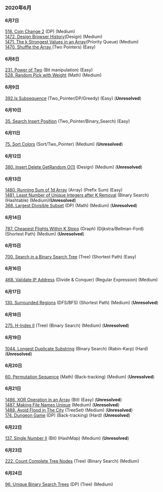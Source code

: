 ### 2020年6月  
#### 6月7日  
[518. Coin Change 2](https://github.com/Jesse1204/Leetcode/tree/master/DP/518.%20Coin%20Change%202) (DP) (Medium)  
[1472. Design Browser History](https://github.com/Jesse1204/Leetcode/tree/master/Design/1472.%20Design%20Browser%20History)(Design) (Medium)  
[1471. The k Strongest Values in an Array](https://github.com/Jesse1204/Leetcode/tree/master/Priority_Queue/1471.%20The%20k%20Strongest%20Values%20in%20an%20Array)(Priority Queue) (Medium)  
[1470. Shuffle the Array ](https://github.com/Jesse1204/Leetcode/tree/master/Two_Pointers/1470.%20Shuffle%20the%20Array)(Two Pointers) (Easy) 

#### 6月8日  
[231. Power of Two](https://github.com/Jesse1204/Leetcode/tree/master/Bit/231.%20Power%20of%20Two) (Bit manipulation) (Easy)  
[528. Random Pick with Weight](https://github.com/Jesse1204/Leetcode/tree/master/Math/528.%20Random%20Pick%20with%20Weight) (Math) (Medium)

#### 6月9日  
[392.Is Subsequence](https://github.com/Jesse1204/Leetcode/tree/master/Two_Pointers/392.%20Is%20Subsequence) (Two_Pointer/DP/Greedy) (Easy) (**Unresolved**)  

#### 6月10日  
[35. Search Insert Position](https://github.com/Jesse1204/Leetcode/tree/master/Binary_Search/35.%20Search%20Insert%20Position) (Two_Pointer/Binary_Search) (Easy)  
  
#### 6月11日  
[75. Sort Colors](https://github.com/Jesse1204/Leetcode/tree/master/Sort/75.%20Sort%20Colors) (Sort/Two_Pointer) (Medium) (**Unresolved**)
  
#### 6月12日
[380. Insert Delete GetRandom O(1)](https://github.com/Jesse1204/Leetcode/tree/master/Design/380.%20Insert%20Delete%20GetRandom%20O(1)) (Design) (Medium) (**Unresolved**)  
  
#### 6月13日
[1480. Running Sum of 1d Array](https://github.com/Jesse1204/Leetcode/tree/master/Others/1480.%20Running%20Sum%20of%201d%20Array) (Array) (Prefix Sum) (Easy)  
[1481. Least Number of Unique Integers after K Removal](https://github.com/Jesse1204/Leetcode/tree/master/Binary_Search/1481.%20Least%20Number%20of%20Unique%20Integers%20after%20K%20Removals) (Binary Search) (Hashtable) (Medium)(**Unresolved**)  
[368. Largest Divisible Subset](https://github.com/Jesse1204/Leetcode/tree/master/DP/368.%20Largest%20Divisible%20Subset) (DP) (Math) (Medium) (**Unresolved**)  
  
#### 6月14日
[787. Cheapest Flights Within K Stops](https://github.com/Jesse1204/Leetcode/tree/master/Graph/Shortest%20Path/787.%20Cheapest%20Flights%20Within%20K%20Stops) (Graph) (Dijkstra/Bellman-Ford) (Shortest Path) (Medium) (**Unresolved**)  
  
#### 6月15日
[700. Search in a Binary Search Tree](https://github.com/Jesse1204/Leetcode/tree/master/Tree/700.%20Search%20in%20a%20Binary%20Search%20Tree) (Tree) (Shortest Path) (Easy)

#### 6月16日
[468. Validate IP Address](https://github.com/Jesse1204/Leetcode/tree/master/Divide_Conquer/468.%20Validate%20IP%20Address) (Divide & Conquer) (Regular Expression) (Medium)   

#### 6月17日
[130. Surrounded Regions](https://github.com/Jesse1204/Leetcode/tree/master/DFS/130.%20Surrounded%20Regions) (DFS/BFS) (Shortest Path) (Medium) (**Unresolved**)  

#### 6月18日
[275. H-Index II](https://github.com/Jesse1204/Leetcode/tree/master/Binary_Search/275.%20H-Index%20II) (Tree) (Binary Search) (Medium) (**Unresolved**)  

#### 6月19日
[1044. Longest Duplicate Substring](https://github.com/Jesse1204/Leetcode/tree/master/String/1044.%20Longest%20Duplicate%20Substring) (Binary Search) (Rabin-Karp) (Hard) (**Unresolved**)  

#### 6月20日
[60. Permutation Sequence](https://github.com/Jesse1204/Leetcode/tree/master/Math/60.%20Permutation%20Sequence) (Math) (Back-tracking) (Medium) (**Unresolved**)  

#### 6月21日
[1486. XOR Operation in an Array](https://github.com/Jesse1204/Leetcode/tree/master/Bit/1486.%20XOR%20Operation%20in%20an%20Array) (Bit) (Easy) (**Unresolved**)  
[1487. Making File Names Unique](https://github.com/Jesse1204/Leetcode/tree/master/Others/1487.%20Making%20File%20Names%20Unique) (Medium) (**Unresolved**)  
[1488. Avoid Flood in The City](https://github.com/Jesse1204/Leetcode/tree/master/Others/1488.%20Avoid%20Flood%20in%20The%20City)  (TreeSet) (Medium) (**Unresolved**)  
[174. Dungeon Game](https://github.com/Jesse1204/Leetcode/tree/master/DP/174.%20Dungeon%20Game) (DP) (Back-tracking) (Hard) (**Unresolved**)  
#### 6月22日
[137. Single Number II](https://github.com/Jesse1204/Leetcode/tree/master/Bit/137.%20Single%20Number%20II) (Bit) (HashMap) (Medium) (**Unresolved**)  
#### 6月23日
[222. Count Complete Tree Nodes](https://github.com/Jesse1204/Leetcode/tree/master/Tree/222.%20Count%20Complete%20Tree%20Nodes) (Tree) (Binary Search) (Medium)  
#### 6月24日
[96. Unique Binary Search Trees](https://github.com/Jesse1204/Leetcode/tree/master/DP/96.%20Unique%20Binary%20Search%20Trees) (DP) (Tree) (Medium)  